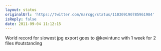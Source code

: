 ```yaml
---
layout: status
originalUrl: 'https://twitter.com/marcgg/status/110309190785961984'
isReply: false
date: 2011-09-04 11:12:15
---
```


World record for slowest jpg export goes to @kevintunc with 1 week for 2 files #outstanding
